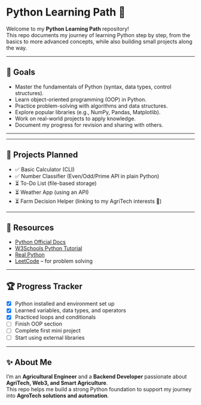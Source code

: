 # Python Learning Path 🐍

Welcome to my **Python Learning Path** repository!  
This repo documents my journey of learning Python step by step, from the basics to more advanced concepts, while also building small projects along the way.  

---

## 📌 Goals
- Master the fundamentals of Python (syntax, data types, control structures).  
- Learn object-oriented programming (OOP) in Python.  
- Practice problem-solving with algorithms and data structures.  
- Explore popular libraries (e.g., NumPy, Pandas, Matplotlib).  
- Work on real-world projects to apply knowledge.  
- Document my progress for revision and sharing with others.  

---

---

## 🚀 Projects Planned
- ✅ Basic Calculator (CLI)  
- ✅ Number Classifier (Even/Odd/Prime API in plain Python)  
- ⏳ To-Do List (file-based storage)  
- ⏳ Weather App (using an API)  
- ⏳ Farm Decision Helper (linking to my AgriTech interests 🌱)  

---

## 📖 Resources
- [Python Official Docs](https://docs.python.org/3/)  
- [W3Schools Python Tutorial](https://www.w3schools.com/python/)  
- [Real Python](https://realpython.com/)  
- [LeetCode](https://leetcode.com/) – for problem solving  

---

## 🏆 Progress Tracker
- [x] Python installed and environment set up  
- [x] Learned variables, data types, and operators  
- [x] Practiced loops and conditionals  
- [ ] Finish OOP section  
- [ ] Complete first mini project  
- [ ] Start using external libraries  

---

## ✨ About Me
I’m an **Agricultural Engineer** and a **Backend Developer** passionate about **AgriTech, Web3, and Smart Agriculture**.  
This repo helps me build a strong Python foundation to support my journey into **AgroTech solutions and automation**.  
